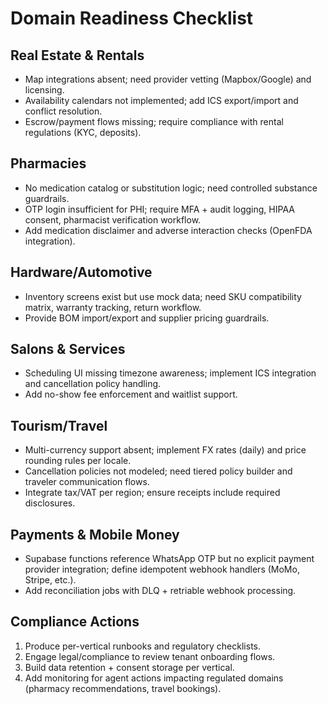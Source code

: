 # Domain Readiness Checklist

## Real Estate & Rentals
- Map integrations absent; need provider vetting (Mapbox/Google) and licensing.
- Availability calendars not implemented; add ICS export/import and conflict resolution.
- Escrow/payment flows missing; require compliance with rental regulations (KYC, deposits).

## Pharmacies
- No medication catalog or substitution logic; need controlled substance guardrails.
- OTP login insufficient for PHI; require MFA + audit logging, HIPAA consent, pharmacist verification workflow.
- Add medication disclaimer and adverse interaction checks (OpenFDA integration).

## Hardware/Automotive
- Inventory screens exist but use mock data; need SKU compatibility matrix, warranty tracking, return workflow.
- Provide BOM import/export and supplier pricing guardrails.

## Salons & Services
- Scheduling UI missing timezone awareness; implement ICS integration and cancellation policy handling.
- Add no-show fee enforcement and waitlist support.

## Tourism/Travel
- Multi-currency support absent; implement FX rates (daily) and price rounding rules per locale.
- Cancellation policies not modeled; need tiered policy builder and traveler communication flows.
- Integrate tax/VAT per region; ensure receipts include required disclosures.

## Payments & Mobile Money
- Supabase functions reference WhatsApp OTP but no explicit payment provider integration; define idempotent webhook handlers (MoMo, Stripe, etc.).
- Add reconciliation jobs with DLQ + retriable webhook processing.

## Compliance Actions
1. Produce per-vertical runbooks and regulatory checklists.
2. Engage legal/compliance to review tenant onboarding flows.
3. Build data retention + consent storage per vertical.
4. Add monitoring for agent actions impacting regulated domains (pharmacy recommendations, travel bookings).
